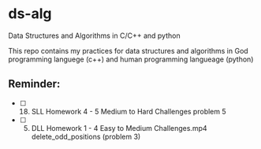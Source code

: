 # ds-alg
Data Structures and Algorithms in C/C++ and python

This repo contains my practices for data structures and algorithms in God programming languege (c++) and human programming langueage (python) 

## Reminder: 

- [ ] 18. SLL Homework 4 - 5 Medium to Hard Challenges problem 5
- [ ] 5. DLL Homework 1 - 4 Easy to Medium Challenges.mp4 delete_odd_positions (problem 3)